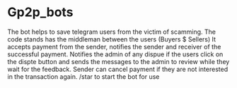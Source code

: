 # Gp2p_bots
The bot helps to save telegram users from the victim of scamming.
The code stands has the middleman between the users (Buyers $ Sellers)
It accepts payment from the sender, notifies the sender and receiver of the successful payment.
Notifies the admin of any dispue if the users click on the dispte button and sends the messages to the admin to review while they wait for the feedback.
Sender can cancel payment if they are not interested in the transaction again.
/star to start the bot for use
